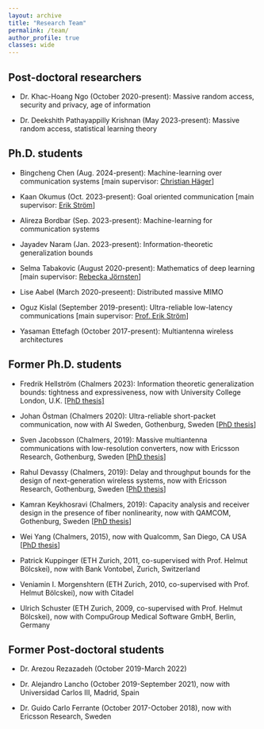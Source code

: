 ```yaml
---
layout: archive
title: "Research Team"
permalink: /team/
author_profile: true
classes: wide
---
```


## Post-doctoral researchers

- Dr. Khac-Hoang Ngo (October 2020-present): Massive random access, security and privacy, age of information

- Dr. Deekshith Pathayappilly Krishnan (May 2023-present): Massive random
  access, statistical learning theory  

## Ph.D. students

- Bingcheng Chen (Aug. 2024-present): Machine-learning over communication systems [main
supervisor: [Christian Häger](https://www.chalmers.se/en/persons/hagerc/)]

- Kaan Okumus (Oct. 2023-present): Goal oriented communication [main supervisor:
  [Erik Ström](https://www.chalmers.se/en/persons/estrom/)]

- Alireza Bordbar (Sep. 2023-present): Machine-learning for communication
  systems

- Jayadev Naram (Jan. 2023-present): Information-theoretic generalization bounds

- Selma Tabakovic (August 2020-present): Mathematics of deep learning  [main supervisor: [Rebecka Jörnsten](http://www.math.chalmers.se/~jornsten/)]

- Lise Aabel (March 2020-preseent): Distributed massive MIMO

- Oguz Kislal (September 2019-present): Ultra-reliable low-latency communications [main supervisor: [Prof. Erik Ström](https://www.chalmers.se/en/staff/Pages/erik-strom.aspx)]

- Yasaman Ettefagh (October 2017-present): Multiantenna wireless architectures

<!-- - Johan Östman (September 2015-present): Ultra-reliable low-latency communications [co-supervised with Prof. Erik Ström] -->

<!-- - Sven Jacobsson (March 2015-present): Massive MIMO with low precision converters [industrial PhD student at Ericsson Research]

- Kamran Keykhosravi (March 2014-present): Information theory for fiber-optic channels [co-supervised with Prof. Erik Agrell]

- Rahul Devassy (August 2013 - present): fading networks at finite blocklength -->

## Former Ph.D. students

- Fredrik Hellström (Chalmers 2023): Information theoretic generalization bounds: tightness and expressiveness, now with University College London, U.K. [[PhD thesis]](https://evt.ungpd.com/Issues/dd1df13d-d893-48ef-a233-559dfdfd586e/Click?ContactId=8ad52a77-803a-4e7f-98d9-d9f1be23f3d1&url=https%3a%2f%2fchalmersuniversity.box.com%2fs%2fy7a50qdyxaz988vdasl18yfj9op2j9pu)

- Johan Östman (Chalmers 2020): Ultra-reliable short-packet communication, now with AI Sweden, Gothenburg, Sweden [[PhD thesis](https://chalmersuniversity.app.box.com/file/727304702240?s=4x3icks6qfbmbbjahzy9m4bihpyjb39u)]

- Sven Jacobsson (Chalmers, 2019): Massive multiantenna communications with low-resolution converters, now with Ericsson Research, Gothenburg, Sweden \[[PhD thesis](https://chalmersuniversity.box.com/s/7gmf42jcxnfu8a02wx9r3si2e5c9qx2t)]

- Rahul Devassy (Chalmers, 2019): Delay and throughput bounds for the design of next-generation wireless systems, now with Ericsson Research, Gothenburg, Sweden
 \[[PhD thesis](https://chalmersuniversity.box.com/s/jjz97z6tjvpqlq2pgeg16pj5n60tr1h0)]

- Kamran Keykhosravi (Chalmers, 2019): Capacity analysis and receiver design in the presence of fiber nonlinearity, now with QAMCOM, Gothenburg, Sweden
 \[[PhD thesis](https://chalmersuniversity.box.com/s/t12r161q6khcrx3aal4u9ho8mzlewncx)]

- Wei Yang (Chalmers, 2015), now with Qualcomm, San Diego, CA USA \[[PhD thesis](https://chalmersuniversity.box.com/shared/static/cp3xuzd81of6k9c6a3ajgezbfnzbospd.pdf)]

- Patrick Kuppinger (ETH Zurich, 2011, co-supervised with Prof. Helmut Bölcskei), now with Bank Vontobel, Zurich, Switzerland

- Veniamin I. Morgenshtern (ETH Zurich, 2010, co-supervised with Prof. Helmut Bölcskei), now with Citadel

- Ulrich Schuster (ETH Zurich, 2009, co-supervised with Prof. Helmut Bölcskei), now with CompuGroup Medical Software GmbH, Berlin, Germany

## Former Post-doctoral students

- Dr. Arezou Rezazadeh (October 2019-March 2022)

- Dr. Alejandro Lancho (October 2019-September 2021), now with Universidad Carlos III,
Madrid, Spain

- Dr. Guido Carlo Ferrante (October 2017-October 2018), now with Ericsson Research, Sweden

